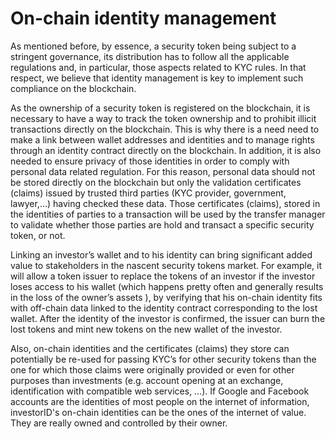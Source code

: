 # On-chain identity management

As mentioned before, by essence, a security token being subject to a stringent governance, its distribution has to follow all the applicable regulations and, in particular, those aspects related to KYC rules. In that respect, we believe that identity management is key to implement such compliance on the blockchain. 

As the ownership of a security token is registered on the blockchain, it is necessary to have a way to track the token ownership and to prohibit illicit transactions directly on the blockchain. This is why there is a need need to make a link between wallet addresses and identities and to manage rights through an identity contract directly on the blockchain. In addition, it is also needed to ensure privacy of those identities in order to comply with personal data related regulation. For this reason, personal data should not be stored directly on the blockchain but only the validation certificates (claims) issued by trusted third parties (KYC provider, government, lawyer,…) having checked these data. Those certificates (claims), stored in the identities of parties to a transaction will be used by the transfer manager to validate whether those parties are hold and transact a specific security token, or not. 

Linking an investor’s wallet and to his identity can bring significant added value to stakeholders in the nascent security tokens market. For example, it will allow a token issuer to replace the tokens of an investor if the investor loses access to his wallet (which happens pretty often and generally results in the loss of the owner’s assets ), by verifying that his on-chain identity fits with off-chain data linked to the identity contract corresponding to the lost wallet. After the identity of the investor is confirmed, the issuer can burn the lost tokens and mint new tokens on the new wallet of the investor. 

Also, on-chain identities and the certificates (claims) they store can potentially be re-used for passing KYC’s for other security tokens than the one for which those claims were originally provided or even for other purposes than investments (e.g. account opening at an exchange, identification with compatible web services, …). If Google and Facebook accounts are the identities of most people on the internet of information, investorID's on-chain identities can be the ones of the internet of value. They are really owned and controlled by their owner.
